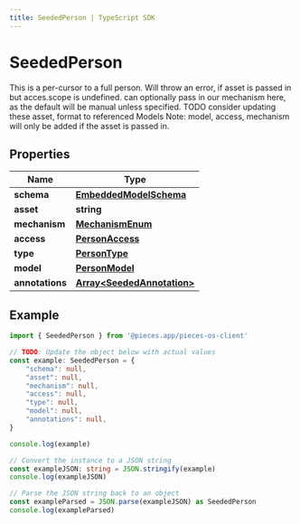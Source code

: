 ```yaml
---
title: SeededPerson | TypeScript SDK
---
```



# SeededPerson

This is a per-cursor to a full person.  Will throw an error, if asset is passed in but acces.scope is undefined.  can optionally pass in our mechanism here, as the default will be manual unless specified.  TODO consider updating these asset, format to referenced Models  Note: model, access, mechanism will only be added if the asset is passed in.

## Properties

Name | Type
------------ | -------------
**schema** | [**EmbeddedModelSchema**](EmbeddedModelSchema)
**asset** | **string**
**mechanism** | [**MechanismEnum**](MechanismEnum)
**access** | [**PersonAccess**](PersonAccess)
**type** | [**PersonType**](PersonType)
**model** | [**PersonModel**](PersonModel)
**annotations** | [**Array&lt;SeededAnnotation&gt;**](SeededAnnotation)

## Example

```typescript
import { SeededPerson } from '@pieces.app/pieces-os-client'

// TODO: Update the object below with actual values
const example: SeededPerson = {
    "schema": null,
    "asset": null,
    "mechanism": null,
    "access": null,
    "type": null,
    "model": null,
    "annotations": null,
}

console.log(example)

// Convert the instance to a JSON string
const exampleJSON: string = JSON.stringify(example)
console.log(exampleJSON)

// Parse the JSON string back to an object
const exampleParsed = JSON.parse(exampleJSON) as SeededPerson
console.log(exampleParsed)
```



